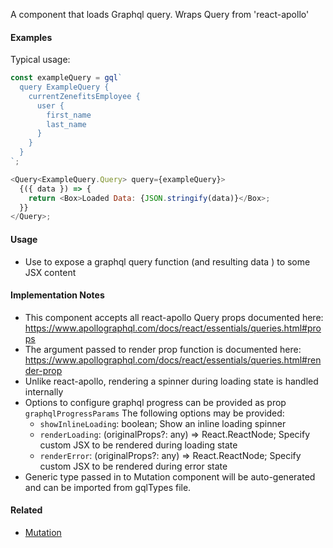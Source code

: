 A component that loads Graphql query. Wraps Query from 'react-apollo'

#### Examples

Typical usage:

```js static
const exampleQuery = gql`
  query ExampleQuery {
    currentZenefitsEmployee {
      user {
        first_name
        last_name
      }
    }
  }
`;

<Query<ExampleQuery.Query> query={exampleQuery}>
  {({ data }) => {
    return <Box>Loaded Data: {JSON.stringify(data)}</Box>;
  }}
</Query>;
```

#### Usage

- Use to expose a graphql query function (and resulting data ) to some JSX content

#### Implementation Notes

- This component accepts all react-apollo Query props documented here: https://www.apollographql.com/docs/react/essentials/queries.html#props
- The argument passed to render prop function is documented here: https://www.apollographql.com/docs/react/essentials/queries.html#render-prop
- Unlike react-apollo, rendering a spinner during loading state is handled internally
- Options to configure graphql progress can be provided as prop `graphqlProgressParams`
  The following options may be provided:
  - `showInlineLoading`: boolean; Show an inline loading spinner
  - `renderLoading`: (originalProps?: any) => React.ReactNode; Specify custom JSX to be rendered during loading state
  - `renderError`: (originalProps?: any) => React.ReactNode; Specify custom JSX to be rendered during error state
- Generic type passed in to Mutation component will be auto-generated and can be imported from gqlTypes file.

#### Related

- [Mutation](#!/Mutation)
